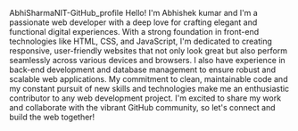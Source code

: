 AbhiSharmaNIT-GitHub_profile
Hello!
I'm Abhishek kumar and I'm a passionate web developer with a deep love for crafting elegant and functional digital experiences. With a strong foundation in front-end technologies like HTML, CSS, and JavaScript, I'm dedicated to creating responsive, user-friendly websites that not only look great but also perform seamlessly across various devices and browsers. I also have experience in back-end development and database management to ensure robust and scalable web applications. My commitment to clean, maintainable code and my constant pursuit of new skills and technologies make me an enthusiastic contributor to any web development project. I'm excited to share my work and collaborate with the vibrant GitHub community, so let's connect and build the web together!
